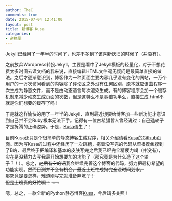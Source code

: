 ```yaml
---
author: TheC
comments: true
date: 2015-07-04 12:41:00
layout: post
title: 新博客 Kusa
categories:
- 杂物屋
---
```


Jekyll已经用了一年半的时间了，也差不多到了该喜新厌旧的时候了（并没有）。

之前放弃Wordpress转投Jekyll，主要是看中了Jekyll模板的轻量化，对于不想花费太多时间去读文档的我来说，直接编辑HTML文件毫无疑问是最简单直接的做法。之后才逐渐意识到，博客作为一种页面主要内容几乎没有变化的网站，一万个用户的一万次访问看到的内容除了评论区之外没有任何区别，原本就应该由程序一次生成为静态文件，而不是由动态语言每次渲染生成。有的博客程序会加一个缓存机制来减少动态生成页面的次数，但是这特么不是事倍功半么，直接生成.html不就是你们想要的缓存了吗！    

于是就这样愉快的用了一年半的Jekyll，直到最近想要给博客加一些新功能才意识到自己并不会Ruby根本无法下手。记得有一位古希腊哲人曾经说过：自己造轮子才是折腾的正确姿势。于是，[Kusa](http://github.com/chitosai/kusa)蛋生了！    

目前Kusa还只是个很简单的静态博客生成程序，相关介绍请看[Kusa的Github页面](http://github.com/chitosai/kusa)。因为写Kusa的过程中还经历了一次跳槽，拖着没写完的代码从菜根摸鱼摸到了B站，最后终于把编译和基本的皮肤写完之后我已经完全精疲力竭（并没有），实在是没精力去写我最开始想要加的功能了（那究竟是为什么造了这个轮子？！）。总之，<del>之后有空的话</del>我会继续完善这个博客的代码，努力把最初希望的功能实现。<del>然而目测并不会有机会，最近上班忙成狗完全没时间划水。</del>    
<del>那究竟是要怎样，难道刚写完就准备弃坑？！</del>    
<del>但是上班真的好忙啊！</del>
<del>……</del>

嗯，总之，一款全新的Python静态博客[Kusa](http://github.com/chitosai/kusa)，今后请多关照！